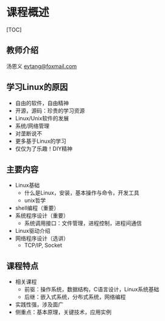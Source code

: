 # 课程概述

[TOC]

## 教师介绍

汤恩义 eytang@foxmail.com 

## 学习Linux的原因

- 自由的软件，自由精神
- 开源，源码：珍贵的学习资源
- Linux/Unix软件的发展
- 系统/网络管理
- 对垄断说不
- 更多基于Linux的学习
- 仅仅为了乐趣！DIY精神

## 主要内容

- Linux基础
  - 什么是Linux，安装，基本操作与命令，开发工具
  - unix哲学
- shell编程（重要）
- 系统程序设计（重要）
  - 系统调用接口：文件管理，进程控制，进程间通信
- Linux驱动介绍
- 网络程序设计（选讲）
  - TCP/IP, Socket

## 课程特点

- 相关课程
  - 前驱：操作系统，数据结构，C语言设计，Linux系统基础
  - 后继：嵌入式系统，分布式系统，网络编程
- 实践性强，涉及面广
- 侧重点：基本原理，关键技术，应用实例